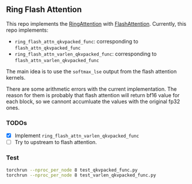 ## Ring Flash Attention

This repo implements the [RingAttention](https://github.com/lhao499/RingAttention) with [FlashAttention](https://github.com/Dao-AILab/flash-attention). Currently, this repo implements:

- `ring_flash_attn_qkvpacked_func`: corresponding to `flash_attn_qkvpacked_func`
-  `ring_flash_attn_varlen_qkvpacked_func`: corresponding to `flash_attn_varlen_qkvpacked_func`

The main idea is to use the `softmax_lse` output from the flash attention kernels.

There are some arithmetic errors with the current implementation. The reason for them is probably that flash attention will return bf16 value for each block, so we cannont accumluate the values with the original fp32 ones.

### TODOs

- [x] Implement `ring_flash_attn_varlen_qkvpacked_func`
- [ ] Try to upstream to flash attention.

### Test

```bash
torchrun --nproc_per_node 8 test_qkvpacked_func.py
torchrun --nproc_per_node 8 test_varlen_qkvpacked_func.py
```
